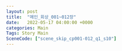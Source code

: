 ```yaml
---
layout: post
title:  "메인_회상_001~012장"
date:   2022-05-17 04:00:00 +0000
categories: Main
Tags: Story Main
SceneCode: ["scene_skip_cp001-012_q1_s10"]
---
```

